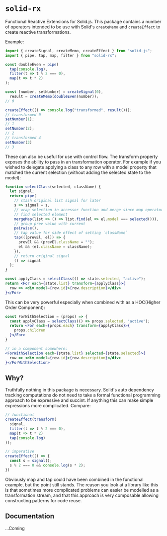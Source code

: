# `solid-rx`

Functional Reactive Extensions for Solid.js. This package contains a number of operators intended to be use with Solid's `createMemo` and `createEffect` to create reactive transformations.

Example:
```js
import { createSignal, createMemo, createEffect } from "solid-js";
import { pipe, tap, map, filter } from "solid-rx";

const doubleEven = pipe(
  tap(console.log),
  filter(t => t % 2 === 0),
  map(t => t * 2)
);

const [number, setNumber] = createSignal(0),
  result = createMemo(doubleEven(number));
// 0

createEffect(() => console.log("transformed", result()));
// transformed 0
setNumber(1);
// 1
setNumber(2);
// 2
// transformed 4
setNumber(3)
// 3
```

These can also be useful for use with control flow. The transform property exposes the ability to pass in an transformation operator. For example if you wished to delegate applying a class to any row with a model property that matched the current selection (without adding the selected state to the model):

```jsx
function selectClass(selected, className) {
  let signal;
  return pipe(
    // stash original list signal for later
    s => signal = s,
    // wrap selection in accessor function and merge since map operators are not tracked
    // find selected element
    mergeMap(list => () => list.find(el => el.model === selected())),
    // group prev value with current
    pairwise(),
    // tap value for side effect of setting `className`
    tap(([prevEl, el]) => {
      prevEl && (prevEl.className = "");
      el && (el.className = className);
    }),
    // return original signal
    () => signal
  );
}

const applyClass = selectClass(() => state.selected, "active");
return <For each={state.list} transform={applyClass}>{
  row => <div model={row.id}>{row.description}</div>
}</For>
```

This can be very powerful especially when combined with as a HOC(Higher Order Component):
```jsx
const ForWithSelection = (props) => {
  const applyClass = selectClass(() => props.selected, "active");
  return <For each={props.each} transform={applyClass}>{
    props.children
  }</For>
}

// in a component somewhere:
<ForWithSelection each={state.list} selected={state.selected}>{
  row => <div model={row.id}>{row.description}</div>
}</ForWithSelection>
```

## Why?

Truthfully nothing in this package is necessary. Solid's auto dependency tracking computations do not need to take a formal functional programming approach to be expressive and succint. If anything this can make simple expressions more complicated. Compare:

```js
// functional
createEffect(transform(
  signal,
  filter(t => t % 2 === 0),
  map(t => t * 2)
  tap(console.log)
));

// imperative
createEffect(() => {
  const s = signal();
  s % 2 === 0 && console.log(s * 2);
})
```

Obviously map and tap could have been combined in the functional example, but the point still stands. The reason you look at a library like this is that sometimes more complicated problems can easier be modelled as a transformation stream, and that this approach is very composable allowing constructing patterns for code reuse.

## Documentation

...Coming